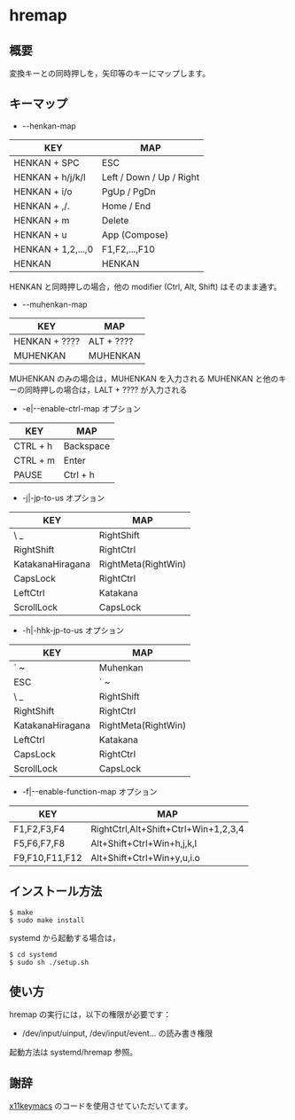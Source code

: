 # hremap

## 概要

変換キーとの同時押しを，矢印等のキーにマップします。

## キーマップ

- --henkan-map

| KEY                | MAP                      |
|--------------------|--------------------------|
| HENKAN + SPC       | ESC                      |
| HENKAN + h/j/k/l   | Left / Down / Up / Right |
| HENKAN + i/o       | PgUp / PgDn              |
| HENKAN + ,/.       | Home / End               |
| HENKAN + m         | Delete                   |
| HENKAN + u         | App (Compose)            |
| HENKAN + 1,2,...,0 | F1,F2,...,F10            |
| HENKAN             | HENKAN                   |

HENKAN と同時押しの場合，他の modifier (Ctrl, Alt, Shift) はそのまま通す。

- --muhenkan-map

| KEY                | MAP                      |
|--------------------|--------------------------|
| HENKAN + ????      | ALT + ????               |
| MUHENKAN           | MUHENKAN                 |

MUHENKAN のみの場合は，MUHENKAN を入力される
MUHENKAN と他のキーの同時押しの場合は，LALT + ???? が入力される

- -e|--enable-ctrl-map オプション

| KEY      | MAP       |
|----------|-----------|
| CTRL + h | Backspace |
| CTRL + m | Enter     |
| PAUSE    | Ctrl + h  |

- -j|-jp-to-us オプション

| KEY              | MAP                 |
|------------------|---------------------|
| \ _              | RightShift          |
| RightShift       | RightCtrl           |
| KatakanaHiragana | RightMeta(RightWin) |
| CapsLock         | RightCtrl           |
| LeftCtrl         | Katakana            |
| ScrollLock	   | CapsLock            |

- -h|-hhk-jp-to-us オプション

| KEY              | MAP                 |
|------------------|---------------------|
| ` ~              | Muhenkan            |
| ESC              | ` ~                 |
| \ _              | RightShift          |
| RightShift       | RightCtrl           |
| KatakanaHiragana | RightMeta(RightWin) |
| LeftCtrl         | Katakana            |
| CapsLock         | RightCtrl           |
| ScrollLock	   | CapsLock            |

- -f|--enable-function-map オプション

| KEY              | MAP                                      |
|------------------|------------------------------------------|
| F1,F2,F3,F4      | RightCtrl,Alt+Shift+Ctrl+Win+1,2,3,4     |
| F5,F6,F7,F8      | Alt+Shift+Ctrl+Win+h,j,k,l               |
| F9,F10,F11,F12   | Alt+Shift+Ctrl+Win+y,u,i.o               |

## インストール方法

```
$ make
$ sudo make install
```

systemd から起動する場合は，

```
$ cd systemd
$ sudo sh ./setup.sh
```

## 使い方

hremap の実行には，以下の権限が必要です：

  - /dev/input/uinput, /dev/input/event... の読み書き権限

起動方法は systemd/hremap 参照。

## 謝辞

[x11keymacs](http://yashiromann.sakura.ne.jp/x11keymacs/) のコードを使用させていただいてます。

